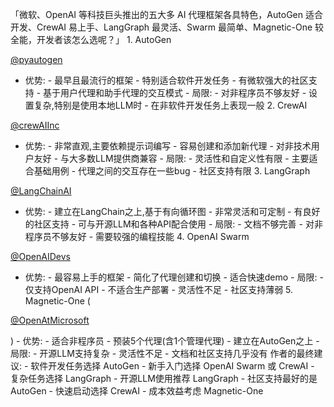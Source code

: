 
「微软、OpenAI 等科技巨头推出的五大多 AI 代理框架各具特色，AutoGen 适合开发、CrewAI 易上手、LangGraph 最灵活、Swarm 最简单、Magnetic-One 较全能，开发者该怎么选呢？」 1. AutoGen

[@pyautogen](https://x.com/pyautogen)

- 优势: - 最早且最流行的框架 - 特别适合软件开发任务 - 有微软强大的社区支持 - 基于用户代理和助手代理的交互模式 - 局限: - 对非程序员不够友好 - 设置复杂,特别是使用本地LLM时 - 在非软件开发任务上表现一般 2. CrewAI

[@crewAIInc](https://x.com/crewAIInc)

- 优势: - 非常直观,主要依赖提示词编写 - 容易创建和添加新代理 - 对非技术用户友好 - 与大多数LLM提供商兼容 - 局限: - 灵活性和自定义性有限 - 主要适合基础用例 - 代理之间的交互存在一些bug - 社区支持有限 3. LangGraph

[@LangChainAI](https://x.com/LangChainAI)

- 优势: - 建立在LangChain之上,基于有向循环图 - 非常灵活和可定制 - 有良好的社区支持 - 可与开源LLM和各种API配合使用 - 局限: - 文档不够完善 - 对非程序员不够友好 - 需要较强的编程技能 4. OpenAI Swarm

[@OpenAIDevs](https://x.com/OpenAIDevs)

- 优势: - 最容易上手的框架 - 简化了代理创建和切换 - 适合快速demo - 局限: - 仅支持OpenAI API - 不适合生产部署 - 灵活性不足 - 社区支持薄弱 5. Magnetic-One (

[@OpenAtMicrosoft](https://x.com/OpenAtMicrosoft)

) - 优势: - 适合非程序员 - 预装5个代理(含1个管理代理) - 建立在AutoGen之上 - 局限: - 开源LLM支持复杂 - 灵活性不足 - 文档和社区支持几乎没有 作者的最终建议: - 软件开发任务选择 AutoGen - 新手入门选择 OpenAI Swarm 或 CrewAI - 复杂任务选择 LangGraph - 开源LLM使用推荐 LangGraph - 社区支持最好的是 AutoGen - 快速启动选择 CrewAI - 成本效益考虑 Magnetic-One